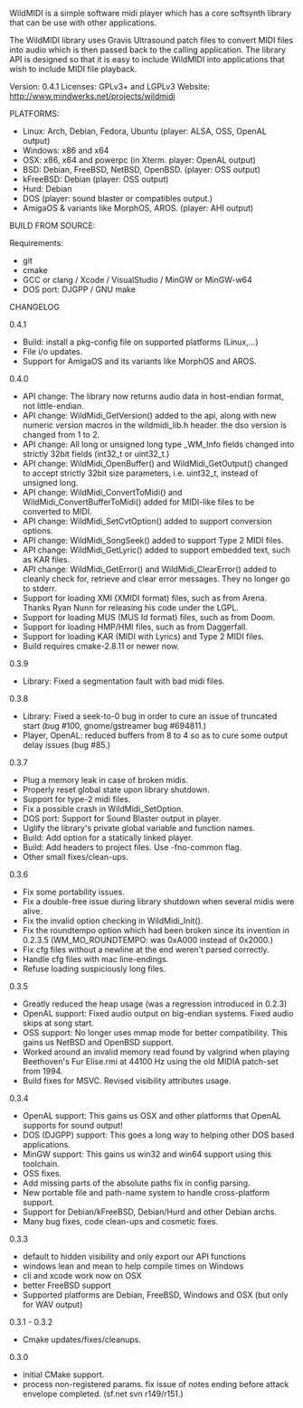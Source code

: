WildMIDI is a simple software midi player which has a core softsynth
library that can be use with other applications.

The WildMIDI library uses Gravis Ultrasound patch files to convert MIDI
files into audio which is then passed back to the calling application.
The library API is designed so that it is easy to include WildMIDI into
applications that wish to include MIDI file playback.

Version: 0.4.1
Licenses: GPLv3+ and LGPLv3
Website: http://www.mindwerks.net/projects/wildmidi

PLATFORMS:

* Linux: Arch, Debian, Fedora, Ubuntu (player: ALSA, OSS, OpenAL output)
* Windows: x86 and x64
* OSX: x86, x64 and powerpc (in Xterm. player: OpenAL output)
* BSD: Debian, FreeBSD, NetBSD, OpenBSD. (player: OSS output)
* kFreeBSD: Debian (player: OSS output)
* Hurd: Debian
* DOS (player: sound blaster or compatibles output.)
* AmigaOS & variants like MorphOS, AROS. (player: AHI output)

BUILD FROM SOURCE:

Requirements:
* git
* cmake
* GCC or clang / Xcode / VisualStudio / MinGW or MinGW-w64
* DOS port: DJGPP / GNU make

CHANGELOG

0.4.1
* Build: install a pkg-config file on supported platforms (Linux,...)
* File i/o updates.
* Support for AmigaOS and its variants like MorphOS and AROS.

0.4.0
* API change: The library now returns audio data in host-endian format,
  not little-endian.
* API change: WildMidi_GetVersion() added to the api, along with new
  numeric version macros in the wildmidi_lib.h header. the dso version
  is changed from 1 to 2.
* API change: All long or unsigned long type _WM_Info fields changed
  into strictly 32bit fields (int32_t or uint32_t.)
* API change: WildMidi_OpenBuffer() and WildMidi_GetOutput() changed
  to accept strictly 32bit size parameters, i.e. uint32_t, instead of
  unsigned long.
* API change: WildMidi_ConvertToMidi() and WildMidi_ConvertBufferToMidi() 
  added for MIDI-like files to be converted to MIDI.
* API change: WildMidi_SetCvtOption() added to support conversion options.
* API change: WildMidi_SongSeek() added to support Type 2 MIDI files.
* API change: WildMidi_GetLyric() added to support embedded text, 
  such as KAR files.
* API change: WildMidi_GetError() and WildMidi_ClearError() added to
  cleanly check for, retrieve and clear error messages. They no longer
  go to stderr.
* Support for loading XMI (XMIDI format) files, such as from Arena. Thanks
  Ryan Nunn for releasing his code under the LGPL.
* Support for loading MUS (MUS Id format) files, such as from Doom.
* Support for loading HMP/HMI files, such as from Daggerfall.
* Support for loading KAR (MIDI with Lyrics) and Type 2 MIDI files.
* Build requires cmake-2.8.11 or newer now.

0.3.9
* Library: Fixed a segmentation fault with bad midi files.

0.3.8
* Library: Fixed a seek-to-0 bug in order to cure an issue of truncated
  start (bug #100, gnome/gstreamer bug #694811.)
* Player, OpenAL: reduced buffers from 8 to 4 so as to cure some output
  delay issues (bug #85.)

0.3.7
* Plug a memory leak in case of broken midis.
* Properly reset global state upon library shutdown.
* Support for type-2 midi files.
* Fix a possible crash in WildMidi_SetOption.
* DOS port: Support for Sound Blaster output in player.
* Uglify the library's private global variable and function names.
* Build: Add option for a statically linked player.
* Build: Add headers to project files. Use -fno-common flag.
* Other small fixes/clean-ups.

0.3.6
* Fix some portability issues.
* Fix a double-free issue during library shutdown when several midis
  were alive.
* Fix the invalid option checking in WildMidi_Init().
* Fix the roundtempo option which had been broken since its invention
  in 0.2.3.5 (WM_MO_ROUNDTEMPO: was 0xA000 instead of 0x2000.)
* Fix cfg files without a newline at the end weren't parsed correctly.
* Handle cfg files with mac line-endings.
* Refuse loading suspiciously long files.

0.3.5
* Greatly reduced the heap usage (was a regression introduced in 0.2.3)
* OpenAL support: Fixed audio output on big-endian systems. Fixed audio
  skips at song start.
* OSS support: No longer uses mmap mode for better compatibility. This
  gains us NetBSD and OpenBSD support.
* Worked around an invalid memory read found by valgrind when playing
  Beethoven's Fur Elise.rmi at 44100 Hz using the old MIDIA patch-set
  from 1994.
* Build fixes for MSVC. Revised visibility attributes usage.

0.3.4
* OpenAL support: This gains us OSX and other platforms that OpenAL
  supports for sound output!
* DOS (DJGPP) support: This goes a long way to helping other DOS
  based applications.
* MinGW support: This gains us win32 and win64 support using this
  toolchain.
* OSS fixes.
* Add missing parts of the absolute paths fix in config parsing.
* New portable file and path-name system to handle cross-platform
  support.
* Support for Debian/kFreeBSD, Debian/Hurd and other Debian archs.
* Many bug fixes, code clean-ups and cosmetic fixes.

0.3.3
* default to hidden visibility and only export our API functions
* windows lean and mean to help compile times on Windows
* cli and xcode work now on OSX
* better FreeBSD support
* Supported platforms are Debian, FreeBSD, Windows and OSX (but only
  for WAV output)

0.3.1 - 0.3.2
* Cmake updates/fixes/cleanups.

0.3.0
* initial CMake support.
* process non-registered params. fix issue of notes ending before
  attack envelope completed. (sf.net svn r149/r151.)

